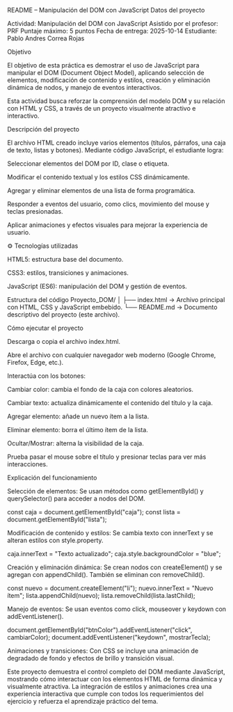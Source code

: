 README – Manipulación del DOM con JavaScript
Datos del proyecto

Actividad: Manipulación del DOM con JavaScript
Asistido por el profesor: PRF
Puntaje máximo: 5 puntos
Fecha de entrega: 2025-10-14
Estudiante: Pablo Andres Correa Rojas

Objetivo

El objetivo de esta práctica es demostrar el uso de JavaScript para manipular el DOM (Document Object Model), aplicando selección de elementos, modificación de contenido y estilos, creación y eliminación dinámica de nodos, y manejo de eventos interactivos.

Esta actividad busca reforzar la comprensión del modelo DOM y su relación con HTML y CSS, a través de un proyecto visualmente atractivo e interactivo.

Descripción del proyecto

El archivo HTML creado incluye varios elementos (títulos, párrafos, una caja de texto, listas y botones).
Mediante código JavaScript, el estudiante logra:

Seleccionar elementos del DOM por ID, clase o etiqueta.

Modificar el contenido textual y los estilos CSS dinámicamente.

Agregar y eliminar elementos de una lista de forma programática.

Responder a eventos del usuario, como clics, movimiento del mouse y teclas presionadas.

Aplicar animaciones y efectos visuales para mejorar la experiencia de usuario.

⚙️ Tecnologías utilizadas

HTML5: estructura base del documento.

CSS3: estilos, transiciones y animaciones.

JavaScript (ES6): manipulación del DOM y gestión de eventos.

Estructura del código
Proyecto_DOM/
│
├── index.html   → Archivo principal con HTML, CSS y JavaScript embebido.
└── README.md    → Documento descriptivo del proyecto (este archivo).

Cómo ejecutar el proyecto

Descarga o copia el archivo index.html.

Abre el archivo con cualquier navegador web moderno (Google Chrome, Firefox, Edge, etc.).

Interactúa con los botones:

Cambiar color: cambia el fondo de la caja con colores aleatorios.

Cambiar texto: actualiza dinámicamente el contenido del título y la caja.

Agregar elemento: añade un nuevo ítem a la lista.

Eliminar elemento: borra el último ítem de la lista.

Ocultar/Mostrar: alterna la visibilidad de la caja.

Prueba pasar el mouse sobre el título y presionar teclas para ver más interacciones.

Explicación del funcionamiento

Selección de elementos:
Se usan métodos como getElementById() y querySelector() para acceder a nodos del DOM.

const caja = document.getElementById("caja");
const lista = document.getElementById("lista");


Modificación de contenido y estilos:
Se cambia texto con innerText y se alteran estilos con style.property.

caja.innerText = "Texto actualizado";
caja.style.backgroundColor = "blue";


Creación y eliminación dinámica:
Se crean nodos con createElement() y se agregan con appendChild().
También se eliminan con removeChild().

const nuevo = document.createElement("li");
nuevo.innerText = "Nuevo ítem";
lista.appendChild(nuevo);
lista.removeChild(lista.lastChild);


Manejo de eventos:
Se usan eventos como click, mouseover y keydown con addEventListener().

document.getElementById("btnColor").addEventListener("click", cambiarColor);
document.addEventListener("keydown", mostrarTecla);


Animaciones y transiciones:
Con CSS se incluye una animación de degradado de fondo y efectos de brillo y transición visual.

Este proyecto demuestra el control completo del DOM mediante JavaScript, mostrando cómo interactuar con los elementos HTML de forma dinámica y visualmente atractiva.
La integración de estilos y animaciones crea una experiencia interactiva que cumple con todos los requerimientos del ejercicio y refuerza el aprendizaje práctico del tema.
